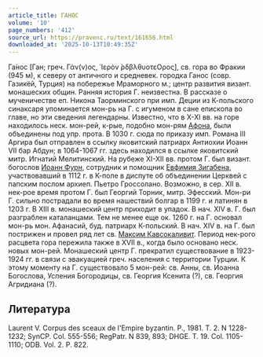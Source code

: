 ```yaml
---
article_title: ГАНОС
volume: '10'
page_numbers: '412'
source_url: https://pravenc.ru/text/161656.html
downloaded_at: '2025-10-13T10:49:35Z'
---
```


Га́нос [Ган; греч. Γάν(ν)ος, ῾Ιερὸν ̀ρδβλθυοτεΟρος], св. гора во Фракии (945 м), к северу от античного и средневек. городка Ганос (совр. Газикёй, Турция) на побережье Мраморного м.; центр развития визант. монашеских общин. Ранняя история Г. неизвестна. В рассказе о мученичестве еп. Никона Таорминского при имп. Деции из К-польского синаксаря упоминается мон-рь на Г. с игуменом в сане епископа во главе, но эти сведения легендарны. Известно, что в X-XI вв. на горе находилось неск. мон-рей, к-рые, подобно мон-рям [Афона](https://pravenc.ru/text/Афона.html), были объединены под упр. прота. В 1030 г. сюда по приказу имп. Романа III Аргира был отправлен в ссылку яковитский патриарх Антиохии Иоанн VII бар Абдун; в 1064-1067 гг. здесь находился в ссылке яковитский митр. Игнатий Мелитинский. На рубеже XI-XII вв. протом Г. был визант. богослов [Иоанн Фурн](<https://pravenc.ru/text/Иоанн Фурн.html>), сотрудник и помощник [Евфимия Зигабена](<https://pravenc.ru/text/Евфимий Зигабен.html>), участвовавший в 1112 г. в К-поле в диспуте об объединении Церквей с папским послом архиеп. Пьетро Гроссолано. Возможно, в сер. XII в. нек-рое время протом Г. был Георгий Торник, митр. Эфесский. Мон-ри Г. сильно пострадали во время нашествий болгар в 1199 г. и латинян в 1203 г. В XIII в. монашеский центр приходит в упадок. В нач. XIV в. Г. был разграблен каталанцами. Тем не менее еще ок. 1260 г. на Г. основал мон-рь мон. Афанасий, буд. патриарх К-польский. В нач. XIV в. на Г. был пострижен и провел ряд лет св. [Максим Кавсокаливит](<https://pravenc.ru/text/Максим Кавсокаливит.html>). Период нек-рого расцвета гора пережила также в XVII в., когда было основано неск. новых мон-рей. Монашеский центр Г. прекратил существование в 1923-1924 гг. в связи с эвакуацией греч. населения с территории Турции. К этому моменту на Г. существовало 5 мон-рей: св. Анны, св. Иоанна Богослова, Успения Богородицы, св. Георгия Ксенита (?), св. Георгия Агридиана (?).

## Литература

Laurent V. Corpus des sceaux de l'Empire byzantin. P., 1981. T. 2. N 1228-1232; SynCP. Col. 555-556; RegPatr. N 839, 893; DHGE. T. 19. Col. 1105-1110; ODB. Vol. 2. P. 822.
